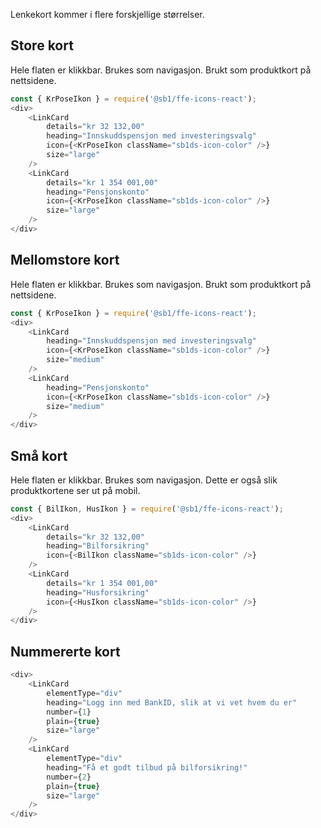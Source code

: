 Lenkekort kommer i flere forskjellige størrelser.

## Store kort

Hele flaten er klikkbar. Brukes som navigasjon. Brukt som produktkort på nettsidene.

```js
const { KrPoseIkon } = require('@sb1/ffe-icons-react');
<div>
    <LinkCard
        details="kr 32 132,00"
        heading="Innskuddspensjon med investeringsvalg"
        icon={<KrPoseIkon className="sb1ds-icon-color" />}
        size="large"
    />
    <LinkCard
        details="kr 1 354 001,00"
        heading="Pensjonskonto"
        icon={<KrPoseIkon className="sb1ds-icon-color" />}
        size="large"
    />
</div>
```

## Mellomstore kort

Hele flaten er klikkbar. Brukes som navigasjon. Brukt som produktkort på nettsidene.

```js
const { KrPoseIkon } = require('@sb1/ffe-icons-react');
<div>
    <LinkCard
        heading="Innskuddspensjon med investeringsvalg"
        icon={<KrPoseIkon className="sb1ds-icon-color" />}
        size="medium"
    />
    <LinkCard
        heading="Pensjonskonto"
        icon={<KrPoseIkon className="sb1ds-icon-color" />}
        size="medium"
    />
</div>
```

## Små kort

Hele flaten er klikkbar. Brukes som navigasjon. Dette er også slik produktkortene ser ut på mobil.

```js
const { BilIkon, HusIkon } = require('@sb1/ffe-icons-react');
<div>
    <LinkCard
        details="kr 32 132,00"
        heading="Bilforsikring"
        icon={<BilIkon className="sb1ds-icon-color" />}
    />
    <LinkCard
        details="kr 1 354 001,00"
        heading="Husforsikring"
        icon={<HusIkon className="sb1ds-icon-color" />}
    />
</div>
```

## Nummererte kort

```js
<div>
    <LinkCard
        elementType="div"
        heading="Logg inn med BankID, slik at vi vet hvem du er"
        number={1}
        plain={true}
        size="large"
    />
    <LinkCard
        elementType="div"
        heading="Få et godt tilbud på bilforsikring!"
        number={2}
        plain={true}
        size="large"
    />
</div>
```
